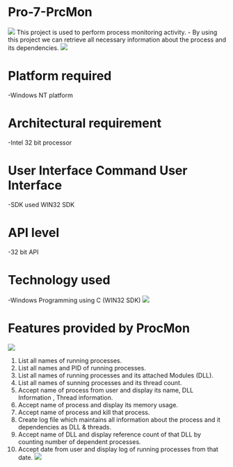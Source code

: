 # Pro-7-PrcMon
![](https://i.imgur.com/waxVImv.png)
This project is used to perform process monitoring activity. - By using this project we can retrieve all necessary information about the process and its dependencies. 
![](https://i.imgur.com/waxVImv.png)

# Platform required  
  -Windows NT platform

# Architectural requirement  
  -Intel 32 bit processor 
# User Interface  Command User Interface   
  -SDK used   WIN32 SDK 
# API level  
  -32 bit API 
# Technology used   
  -Windows Programming using C (WIN32 SDK) 
  ![](https://i.imgur.com/waxVImv.png)
# Features provided by ProcMon 
![](https://i.imgur.com/waxVImv.png)
1. List all names of running processes. 
2. List all names and PID of running processes. 
3. List all names of running processes and its attached Modules (DLL). 
4. List all names of sunning processes and its thread count. 
5. Accept name of process from user and display its name, DLL Information , Thread information. 
6. Accept name of process and display its memory usage. 
7. Accept name of process and kill that process. 
8. Create log file which maintains all information about the process and it dependencies as  DLL & threads. 
9. Accept name of DLL and display reference count of that DLL by counting number of dependent processes. 
10. Accept date from user and display log of running processes from that date. 
![](https://i.imgur.com/waxVImv.png)
